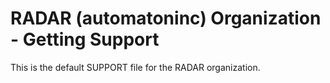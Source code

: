 # RADAR (automatoninc) Organization - Getting Support

This is the default SUPPORT file for the RADAR organization.
